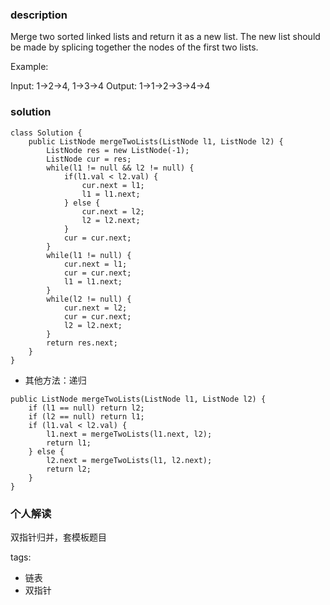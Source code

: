 ### description
Merge two sorted linked lists and return it as a new list. The new list should be made by splicing together the nodes of the first two lists.

Example:

Input: 1->2->4, 1->3->4
Output: 1->1->2->3->4->4

### solution
```
class Solution {
    public ListNode mergeTwoLists(ListNode l1, ListNode l2) {
        ListNode res = new ListNode(-1);
        ListNode cur = res;
        while(l1 != null && l2 != null) {
            if(l1.val < l2.val) {
                cur.next = l1;
                l1 = l1.next;
            } else {
                cur.next = l2;
                l2 = l2.next;
            }
            cur = cur.next;
        }
        while(l1 != null) {
            cur.next = l1;
            cur = cur.next;
            l1 = l1.next;
        }
        while(l2 != null) {
            cur.next = l2;
            cur = cur.next;
            l2 = l2.next;
        }
        return res.next;
    }
}
```
+ 其他方法：递归
```
public ListNode mergeTwoLists(ListNode l1, ListNode l2) {
    if (l1 == null) return l2;
    if (l2 == null) return l1;
    if (l1.val < l2.val) {
        l1.next = mergeTwoLists(l1.next, l2);
        return l1;
    } else {
        l2.next = mergeTwoLists(l1, l2.next);
        return l2;
    }
}
```

### 个人解读
双指针归并，套模板题目

tags:
  - 链表
  - 双指针
